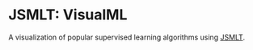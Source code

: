 # JSMLT: VisualML
A visualization of popular supervised learning algorithms using [JSMLT](https://github.com/jsmlt/jsmlt).
